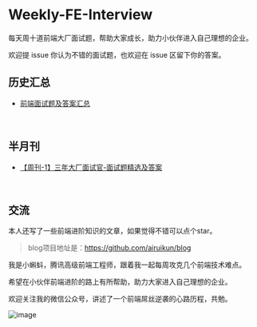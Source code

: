 # Weekly-FE-Interview

每天周十道前端大厂面试题，帮助大家成长，助力小伙伴进入自己理想的企业。

欢迎提 issue 你认为不错的面试题，也欢迎在 issue 区留下你的答案。

## 历史汇总

-   [前端面试题及答案汇总](https://github.com/airuikun/Weekly-FE-Interview/blob/master/summary/questions.md)

<br/>



## 半月刊

- [【周刊-1】三年大厂面试官-面试题精选及答案](https://juejin.im/post/5ca9de22e51d452b5372ed90)

<br/>



## 交流

本人还写了一些前端进阶知识的文章，如果觉得不错可以点个star。

> blog项目地址是：https://github.com/airuikun/blog

我是小蝌蚪，腾讯高级前端工程师，跟着我一起每周攻克几个前端技术难点。

希望在小伙伴前端进阶的路上有所帮助，助力大家进入自己理想的企业。

欢迎关注我的微信公众号，讲述了一个前端屌丝逆袭的心路历程，共勉。

![image](https://github.com/airuikun/blog/raw/master/images/weekly/diaosierweima.jpg)

